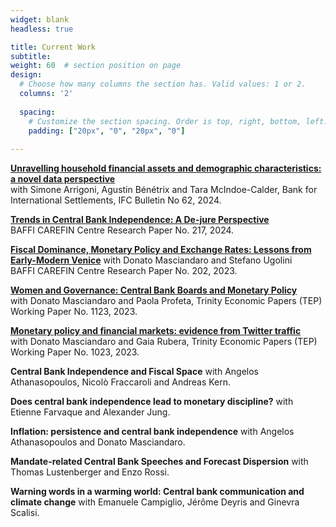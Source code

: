 ```yaml
---
widget: blank
headless: true

title: Current Work
subtitle:
weight: 60  # section position on page
design:
  # Choose how many columns the section has. Valid values: 1 or 2.
  columns: '2'
  
  spacing:
    # Customize the section spacing. Order is top, right, bottom, left.
    padding: ["20px", "0", "20px", "0"]  
  
---
```



**[Unravelling household financial assets and demographic characteristics: a novel data perspective](publication/_hfcs_shs)**  
with Simone Arrigoni, Agustin Bénétrix and Tara McIndoe-Calder, Bank for International Settlements, IFC Bulletin No 62, 2024.

**[Trends in Central Bank Independence: A De-jure Perspective](publication/_cbi_trends)**  
BAFFI CAREFIN Centre Research Paper No. 217, 2024.

**[Fiscal Dominance, Monetary Policy and Exchange Rates: Lessons from Early-Modern Venice](publication/_venice)**
with Donato Masciandaro and Stefano Ugolini  
BAFFI CAREFIN Centre Research Paper No. 202, 2023.

**[Women and Governance: Central Bank Boards and Monetary Policy](publication/_aler)**  
with Donato Masciandaro and Paola Profeta, Trinity Economic Papers (TEP) Working Paper No. 1123, 2023.

**[Monetary policy and financial markets: evidence from Twitter traffic](publication/_twitter_monpol)**  
with Donato Masciandaro and Gaia Rubera, Trinity Economic Papers (TEP) Working Paper No. 1023, 2023.

**Central Bank Independence and Fiscal Space**
with Angelos Athanasopoulos, Nicolò Fraccaroli and Andreas Kern.

**Does central bank independence lead to monetary discipline?** with Etienne Farvaque and Alexander Jung.

**Inflation: persistence and central bank independence**
with Angelos Athanasopoulos and Donato Masciandaro.

**Mandate-related Central Bank Speeches and Forecast Dispersion**
with Thomas Lustenberger and Enzo Rossi.

**Warning words in a warming world: Central bank communication and climate change**
with Emanuele Campiglio, Jérôme Deyris and Ginevra Scalisi.